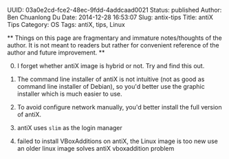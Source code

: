 UUID: 03a0e2cd-fce2-48ec-9fdd-4addcaad0021
Status: published
Author: Ben Chuanlong Du
Date: 2014-12-28 16:53:07
Slug: antix-tips
Title: antiX Tips
Category: OS
Tags: antiX, tips, Linux

**
Things on this page are fragmentary and immature notes/thoughts of the author. 
It is not meant to readers but rather for convenient reference of the author and future improvement.
**
 

0. I forget whether antiX image is hybrid or not. Try and find this out.

1. The command line installer of antiX is not intuitive (not as good as command line installer of Debian), 
so you'd better use the graphic installer which is much easier to use.

2. To avoid configure network manually, 
you'd better install the full version of antiX.

3. antiX uses `slim` as the login manager

4. failed to install VBoxAdditions on antiX, the Linux image is too new
use an older linux image solves antiX vboxaddition problem

